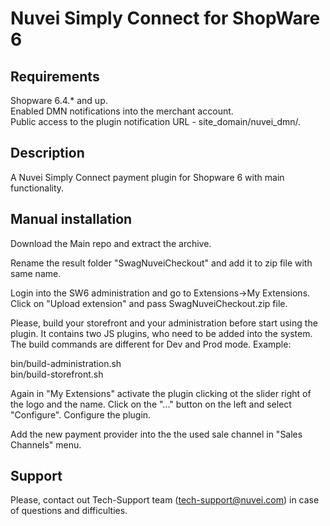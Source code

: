 # Nuvei Simply Connect for ShopWare 6

## Requirements
Shopware 6.4.* and up.  
Enabled DMN notifications into the merchant account.  
Public access to the plugin notification URL - site_domain/nuvei_dmn/.

## Description
A Nuvei Simply Connect payment plugin for Shopware 6 with main functionality.

## Manual installation
Download the Main repo and extract the archive.

Rename the result folder "SwagNuveiCheckout" and add it to zip file with same name.

Login into the SW6 administration and go to Extensions->My Extensions. Click on "Upload extension" and pass SwagNuveiCheckout.zip file.

Please, build your storefront and your administration before start using the plugin. It contains two JS plugins, who need to be added into the system. The build commands are different for Dev and Prod mode. Example:

bin/build-administration.sh  
bin/build-storefront.sh

Again in "My Extensions" activate the plugin clicking ot the slider right of the logo and the name. Click on the "..." button on the left and select "Configure". Configure the plugin.

Add the new payment provider into the the used sale channel in "Sales Channels" menu.

## Support
Please, contact out Tech-Support team (tech-support@nuvei.com) in case of questions and difficulties.
